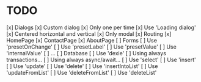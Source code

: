 # TODO

[x] Dialogs
  [x] Custom dialog
  [x] Only one per time
  [x] Use 'Loading dialog'
  [x] Centered horizontal and vertical
  [x] Only modal
[x] Routing
  [x] HomePage
  [x] ContactPage
  [x] AboutPage
[ ] Forms
  [ ] Use 'presetOnChange'
  [ ] Use 'presetLabel'
  [ ] Use 'presetValue'
  [ ] Use 'internalValue'
  [ ] ...
[ ] Database
  [ ] Use 'dexie'
  [ ] Using always transactions...
  [ ] Using always async/await...
  [ ] Use 'select'
  [ ] Use 'insert'
  [ ] Use 'update'
  [ ] Use 'delete'
  [ ] Use 'insertIntoList'
  [ ] Use 'updateFromList'
  [ ] Use 'deleteFromList'
  [ ] Use 'deleteList'
